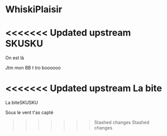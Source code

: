 # WhiskiPlaisir
<<<<<<< Updated upstream
SKUSKU
=======
On est là

Jtm mon BB t tro boooooo

<<<<<<< Updated upstream
La bite
=======
La biteSKUSKU

Sous le vent t'as capté
>>>>>>> Stashed changes
>>>>>>> Stashed changes
